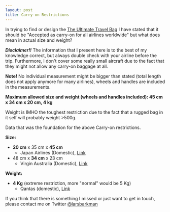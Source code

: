 ```yaml
---
layout: post
title: Carry-on Restrictions
---
```


In trying to find or design the <a href="http://larsbarkman.com/2015/06/08/the-ultimate-travel-bag/" target="_blank">The Ultimate Travel Bag</a> I have stated that it should be "Accepted as carry-on for all airlines worldwide" but what does mean in actual size and weight?

**_Disclaimer!!_** The information that I present here is to the best of my knowledge correct, but always double check with your airline before the trip. Furthermore, I don't cover some really small aircraft due to the fact that they might not allow any carry-on baggage at all.

**Note!** No individual measurement might be bigger than stated (total length does not apply anymore for many airlines), wheels and handles are included in the measurements.

**Maximum allowed size and weight (wheels and handles included): 45 cm x 34 cm x 20 cm, 4 kg**


Weight is IMHO the toughest restriction due to the fact that a rugged bag in it self will probably weight &gt;500g.

Data that was the foundation for the above Carry-on restrictions.

**Size:**

- **20 cm** x 35 cm x **45 cm**
  - Japan Airlines (Domestic), <a href="https://www.jal.co.jp/en/dom/service/bags/carry.html">Link</a></li>
- 48 cm x **34 cm** x 23 cm
  - Virgin Australia (Domestic), <a href="http://www.virginaustralia.com/au/en/plan/baggage/carry-on-baggage/">Link</a></li>

**Weight:**

- **4 Kg** (extreme restriction, more "normal" would be 5 Kg)
  - Qantas (domestic), <a href="http://www.qantas.com.au/travel/airlines/carry-on-baggage/global/en#carry-on-baggage-allowances">Link</a></li>

If you think that there is something I missed or just want to get in touch, please contact me on Twitter <a href="https://twitter.com/larsbarkman" target="_blank">@larsbarkman</a>